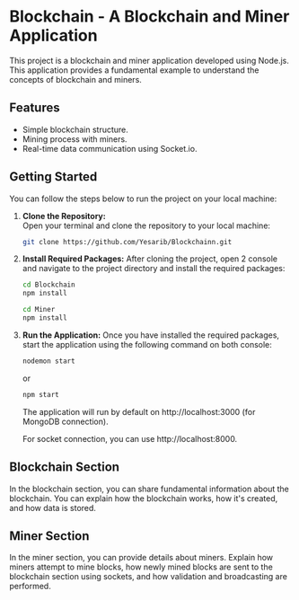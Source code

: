 # Blockchain - A Blockchain and Miner Application

This project is a blockchain and miner application developed using Node.js. This application provides a fundamental example to understand the concepts of blockchain and miners.


## Features

- Simple blockchain structure.
- Mining process with miners.
- Real-time data communication using Socket.io.

## Getting Started

You can follow the steps below to run the project on your local machine:
1. **Clone the Repository:**  
   Open your terminal and clone the repository to your local machine:

   ```sh
   git clone https://github.com/Yesarib/Blockchainn.git

2. **Install Required Packages:**
    After cloning the project, open 2 console and navigate to the project directory and install the required packages:
   ```sh
   cd Blockchain
   npm install
   ```
   ```sh
   cd Miner
   npm install

3. **Run the Application:**
    Once you have installed the required packages, start the application using the following command on both console:
   ```sh
   nodemon start
   ```
   or
   ```sh
   npm start
   ```
    The application will run by default on http://localhost:3000 (for MongoDB connection).
    
    For socket connection, you can use http://localhost:8000.

   
## Blockchain Section
In the blockchain section, you can share fundamental information about the blockchain. You can explain how the blockchain works, how it's created, and how data is stored. 

## Miner Section
In the miner section, you can provide details about miners. Explain how miners attempt to mine blocks, how newly mined blocks are sent to the blockchain section using sockets, and how validation and broadcasting are performed.

